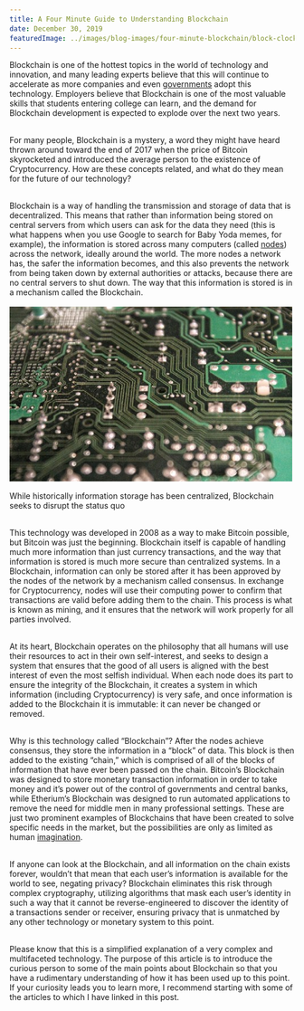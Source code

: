 ```yaml
---
title: A Four Minute Guide to Understanding Blockchain
date: December 30, 2019
featuredImage: ../images/blog-images/four-minute-blockchain/block-clock.jpeg
---
```


<div class="lg:px-44 text-gray-900 text-left text-2xl md:text-xl">
Blockchain is one of the hottest topics in the world of technology and innovation, and many leading experts believe that this will continue to accelerate as more companies and even <a class="text-purple-600 hover:text-purple-400" href="https://www.forbes.com/sites/michaeldelcastillo/2019/12/28/secretary-general-says-united-nations-must-embrace-blockchain/?sh=2723462a1379" rel="noopener noreferrer nofollow" target="_blank">governments</a> adopt this technology. Employers believe that Blockchain is one of the most valuable skills that students entering college can learn, and the demand for Blockchain development is expected to explode over the next two years.<br><br>

For many people, Blockchain is a mystery, a word they might have heard thrown around toward the end of 2017 when the price of Bitcoin skyrocketed and introduced the average person to the existence of Cryptocurrency. How are these concepts related, and what do they mean for the future of our technology?<br><br>

Blockchain is a way of handling the transmission and storage of data that is decentralized. This means that rather than information being stored on central servers from which users can ask for the data they need (this is what happens when you use Google to search for Baby Yoda memes, for example), the information is stored across many computers (called <a class="text-purple-600 hover:text-purple-400" href="https://bitnodes.io/" rel="noopener noreferrer nofollow" target="_blank">nodes</a>) across the network, ideally around the world. The more nodes a network has, the safer the information becomes, and this also prevents the network from being taken down by external authorities or attacks, because there are no central servers to shut down. The way that this information is stored is in a mechanism called the Blockchain.
<br><br>
![Circuit Board](../images/blog-images/four-minute-blockchain/circuitboard.jpeg)

<p class="font-semibold text-center text-lg">While historically information storage has been centralized, Blockchain seeks to disrupt the status quo</p>

<br>
This technology was developed in 2008 as a way to make Bitcoin possible, but Bitcoin was just the beginning. Blockchain itself is capable of handling much more information than just currency transactions, and the way that information is stored is much more secure than centralized systems. In a Blockchain, information can only be stored after it has been approved by the nodes of the network by a mechanism called consensus. In exchange for Cryptocurrency, nodes will use their computing power to confirm that transactions are valid before adding them to the chain. This process is what is known as mining, and it ensures that the network will work properly for all parties involved.<br><br>

At its heart, Blockchain operates on the philosophy that all humans will use their resources to act in their own self-interest, and seeks to design a system that ensures that the good of all users is aligned with the best interest of even the most selfish individual. When each node does its part to ensure the integrity of the Blockchain, it creates a system in which information (including Cryptocurrency) is very safe, and once information is added to the Blockchain it is immutable: it can never be changed or removed.<br><br>

Why is this technology called “Blockchain”? After the nodes achieve consensus, they store the information in a “block” of data. This block is then added to the existing “chain,” which is comprised of all of the blocks of information that have ever been passed on the chain. Bitcoin’s Blockchain was designed to store monetary transaction information in order to take money and it’s power out of the control of governments and central banks, while Etherium’s Blockchain was designed to run automated applications to remove the need for middle men in many professional settings. These are just two prominent examples of Blockchains that have been created to solve specific needs in the market, but the possibilities are only as limited as human <a class="text-purple-600 hover:text-purple-400" href="https://thenextweb.com/news/nike-blockchain-sneakers-cryptokick-patent" rel="noopener noreferrer nofollow" target="_blank">imagination</a>.<br><br>

If anyone can look at the Blockchain, and all information on the chain exists forever, wouldn’t that mean that each user’s information is available for the world to see, negating privacy? Blockchain eliminates this risk through complex cryptography, utilizing algorithms that mask each user’s identity in such a way that it cannot be reverse-engineered to discover the identity of a transactions sender or receiver, ensuring privacy that is unmatched by any other technology or monetary system to this point.<br><br>

Please know that this is a simplified explanation of a very complex and multifaceted technology. The purpose of this article is to introduce the curious person to some of the main points about Blockchain so that you have a rudimentary understanding of how it has been used up to this point. If your curiosity leads you to learn more, I recommend starting with some of the articles to which I have linked in this post.<br><br>

</div>
